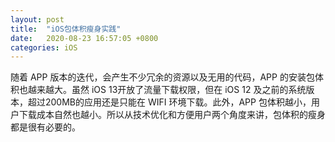 ```yaml
---
layout: post
title:  "iOS包体积瘦身实践"
date:   2020-08-23 16:57:05 +0800
categories: iOS
---
```

随着 APP 版本的迭代，会产生不少冗余的资源以及无用的代码，APP 的安装包体积也越来越大。虽然 iOS 13开放了流量下载权限，但在 iOS 12 及之前的系统版本，超过200MB的应用还是只能在 WIFI 环境下载。此外，APP 包体积越小，用户下载成本自然也越小。所以从技术优化和方便用户两个角度来讲，包体积的瘦身都是很有必要的。